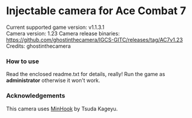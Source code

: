 Injectable camera for Ace Combat 7
============================

Current supported game version: v1.1.3.1  
Camera version: 1.23 
Camera release binaries: https://github.com/ghostinthecamera/IGCS-GITC/releases/tag/AC7v1.23
Credits: ghostinthecamera

### How to use
Read the enclosed readme.txt for details, really! Run the game as **administrator** otherwise it won't work.

### Acknowledgements
This camera uses [MinHook](https://github.com/TsudaKageyu/minhook) by Tsuda Kageyu.
